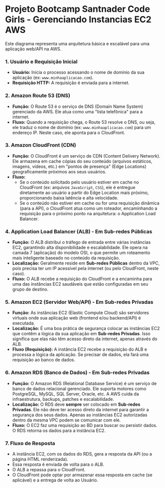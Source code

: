 # Projeto Bootcamp Santnader Code Girls - Gerenciando Instancias EC2 AWS

Este diagrama representa uma arquitetura básica e escalável para uma aplicação web/API na AWS.

### 1. Usuário e Requisição Inicial

* **Usuário:** Inicia o processo acessando o nome de domínio da sua aplicação (ex: `www.minhaaplicacao.com`).
* **Requisição HTTP:** A requisição é enviada para a internet.

### 2. Amazon Route 53 (DNS)

* **Função:** O Route 53 é o serviço de DNS (Domain Name System) gerenciado da AWS. Ele atua como uma "lista telefônica" para a internet.
* **Fluxo:** Quando a requisição chega, o Route 53 resolve o DNS, ou seja, ele traduz o nome de domínio (ex: `www.minhaaplicacao.com`) para um endereço IP. Neste caso, ele aponta para o CloudFront.

### 3. Amazon CloudFront (CDN)

* **Função:** O CloudFront é um serviço de CDN (Content Delivery Network). Ele armazena em cache cópias do seu conteúdo (arquivos estáticos, imagens, vídeos, etc.) em "pontos de presença" (Edge Locations) geograficamente próximos aos seus usuários.
* **Fluxo:**
    * Se o conteúdo solicitado pelo usuário estiver em cache no CloudFront (ex: arquivos `JavaScript`, `CSS`), ele é entregue diretamente ao usuário a partir do Edge Location mais próximo, proporcionando baixa latência e alta velocidade.
    * Se o conteúdo não estiver em cache ou for uma requisição dinâmica (para a API), o CloudFront atua como um roteador, encaminhando a requisição para o próximo ponto na arquitetura: o Application Load Balancer.

### 4. Application Load Balancer (ALB) - Em Sub-redes Públicas

* **Função:** O ALB distribui o tráfego de entrada entre várias instâncias EC2, garantindo alta disponibilidade e escalabilidade. Ele opera na camada 7 (aplicação) do modelo OSI, o que permite um roteamento mais inteligente baseado no conteúdo da requisição.
* **Localização:** Geralmente reside em **Sub-redes Públicas** dentro da VPC, pois precisa ter um IP acessível pela internet (ou pelo CloudFront, neste caso).
* **Fluxo:** O ALB recebe a requisição do CloudFront e a encaminha para uma das instâncias EC2 saudáveis que estão configuradas em seu grupo de destino.

### 5. Amazon EC2 (Servidor Web/API) - Em Sub-redes Privadas

* **Função:** As instâncias EC2 (Elastic Compute Cloud) são servidores virtuais onde sua aplicação web (frontend e/ou backend/API) é executada.
* **Localização:** É uma boa prática de segurança colocar as instâncias EC2 que contêm a lógica da sua aplicação em **Sub-redes Privadas**. Isso significa que elas não têm acesso direto da internet, apenas através do ALB.
* **Fluxo (Requisição):** A instância EC2 recebe a requisição do ALB e processa a lógica da aplicação. Se precisar de dados, ela fará uma requisição ao banco de dados.

### 6. Amazon RDS (Banco de Dados) - Em Sub-redes Privadas

* **Função:** O Amazon RDS (Relational Database Service) é um serviço de banco de dados relacional gerenciado. Ele suporta motores como PostgreSQL, MySQL, SQL Server, Oracle, etc. A AWS cuida da infraestrutura, backups, patches e escalabilidade.
* **Localização:** O RDS deve **sempre** ser colocado em **Sub-redes Privadas**. Ele não deve ter acesso direto da internet para garantir a segurança dos seus dados. Apenas as instâncias EC2 autorizadas dentro da mesma VPC podem se comunicar com ele.
* **Fluxo:** O EC2 faz uma requisição ao BD para buscar ou persistir dados. O RDS retorna os dados para a instância EC2.

### 7. Fluxo de Resposta

* A instância EC2, com os dados do RDS, gera a resposta da API (ou a página HTML renderizada).
* Essa resposta é enviada de volta para o ALB.
* O ALB a repassa para o CloudFront.
* O CloudFront pode optar por armazenar essa resposta em cache (se aplicável) e a entrega de volta ao Usuário.
